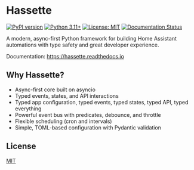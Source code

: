 # Hassette

[![PyPI version](https://badge.fury.io/py/hassette.svg)](https://badge.fury.io/py/hassette)
[![Python 3.11+](https://img.shields.io/badge/python-3.11+-blue.svg)](https://www.python.org/downloads/)
[![License: MIT](https://img.shields.io/badge/License-MIT-yellow.svg)](https://opensource.org/licenses/MIT)
[![Documentation Status](https://readthedocs.org/projects/hassette/badge/?version=stable)](https://hassette.readthedocs.io/en/latest/?badge=stable)

A modern, async-first Python framework for building Home Assistant automations with type safety and great developer experience.

Documentation: https://hassette.readthedocs.io

Why Hassette?
-------------
- Async-first core built on asyncio
- Typed events, states, and API interactions
- Typed app configuration, typed events, typed states, typed API, typed everything
- Powerful event bus with predicates, debounce, and throttle
- Flexible scheduling (cron and intervals)
- Simple, TOML-based configuration with Pydantic validation

License
-------
[MIT](LICENSE)

